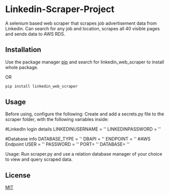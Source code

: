# Linkedin-Scraper-Project

A selenium based web scraper that scrapes job advertisement data from Linkedin. 
Can search for any job and location, scrapes all 40 visible pages and sends data to AWS RDS.

## Installation

Use the package manager [pip](https://pypi.org/) and search for linkedin_web_scraper to install whole package.

OR 

```bash
pip install linkedin_web_scraper
```

## Usage

Before using, configure the following:
Create and add a secrets.py file to the scraper folder, with the following variables inside:

#LinkedIn login details
LINKEDINUSERNAME = ''
LINKEDINPASSWORD = ''

#Database info
DATABASE_TYPE = ''
DBAPI = ''
ENDPOINT = '' #AWS Endpoint
USER = ''
PASSWORD = ''
PORT= ''
DATABASE= ''

Usage:
Run scraper.py and use a relation database manager of your choice to view and query scraped data.

## License
[MIT](https://choosealicense.com/licenses/mit/)